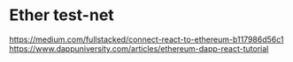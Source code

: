 # Ether test-net

https://medium.com/fullstacked/connect-react-to-ethereum-b117986d56c1
https://www.dappuniversity.com/articles/ethereum-dapp-react-tutorial